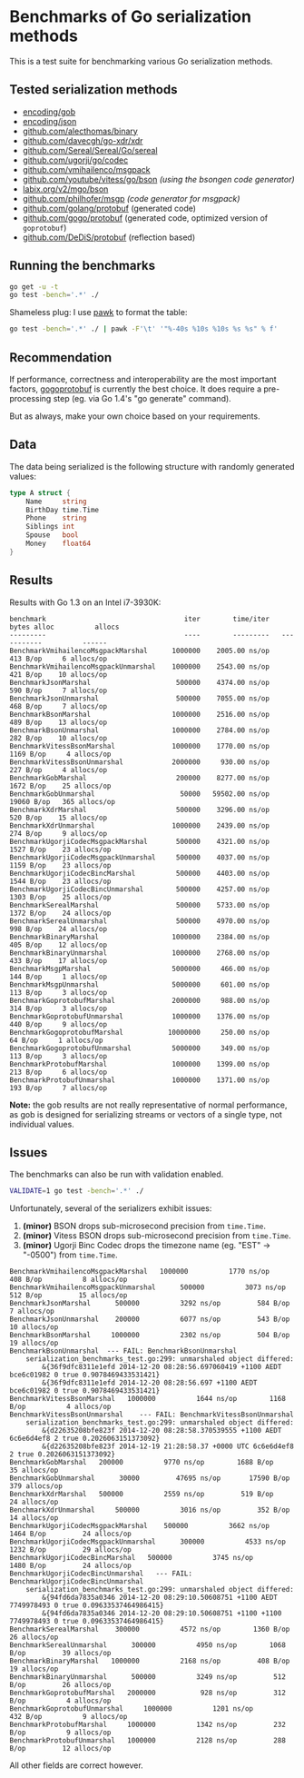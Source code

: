 # Benchmarks of Go serialization methods

This is a test suite for benchmarking various Go serialization methods.

## Tested serialization methods

- [encoding/gob](http://golang.org/pkg/encoding/gob/)
- [encoding/json](http://golang.org/pkg/encoding/json/)
- [github.com/alecthomas/binary](https://github.com/alecthomas/binary)
- [github.com/davecgh/go-xdr/xdr](https://github.com/davecgh/go-xdr)
- [github.com/Sereal/Sereal/Go/sereal](https://github.com/Sereal/Sereal)
- [github.com/ugorji/go/codec](https://github.com/ugorji/go/tree/master/codec)
- [github.com/vmihailenco/msgpack](https://github.com/vmihailenco/msgpack)
- [github.com/youtube/vitess/go/bson](https://github.com/youtube/vitess/tree/master/go/bson) *(using the bsongen code generator)*
- [labix.org/v2/mgo/bson](https://labix.org/v2/mgo/bson)
- [github.com/philhofer/msgp](https://github.com/philhofer/msgp) *(code generator for msgpack)*
- [github.com/golang/protobuf](https://github.com/golang/protobuf) (generated code)
- [github.com/gogo/protobuf](https://gogo.github.io/) (generated code, optimized version of `goprotobuf`)
- [github.com/DeDiS/protobuf](https://github.com/DeDiS/protobuf) (reflection based)


## Running the benchmarks

```bash
go get -u -t
go test -bench='.*' ./
```

Shameless plug: I use [pawk](https://github.com/alecthomas/pawk) to format the table:

```bash
go test -bench='.*' ./ | pawk -F'\t' '"%-40s %10s %10s %s %s" % f'
```

## Recommendation

If performance, correctness and interoperability are the most
important factors, [gogoprotobuf](https://gogo.github.io/) is
currently the best choice. It does require a pre-processing step (eg.
via Go 1.4's "go generate" command).

But as always, make your own choice based on your requirements.

## Data

The data being serialized is the following structure with randomly generated values:

```go
type A struct {
    Name     string
    BirthDay time.Time
    Phone    string
    Siblings int
    Spouse   bool
    Money    float64
}
```


## Results

Results with Go 1.3 on an Intel i7-3930K:

```
benchmark                                  iter        time/iter   bytes alloc          allocs
---------                                  ----        ---------   -----------          ------
BenchmarkVmihailencoMsgpackMarshal      1000000    2005.00 ns/op      413 B/op     6 allocs/op
BenchmarkVmihailencoMsgpackUnmarshal    1000000    2543.00 ns/op      421 B/op    10 allocs/op
BenchmarkJsonMarshal                     500000    4374.00 ns/op      590 B/op     7 allocs/op
BenchmarkJsonUnmarshal                   500000    7055.00 ns/op      468 B/op     7 allocs/op
BenchmarkBsonMarshal                    1000000    2516.00 ns/op      489 B/op    13 allocs/op
BenchmarkBsonUnmarshal                  1000000    2784.00 ns/op      282 B/op    10 allocs/op
BenchmarkVitessBsonMarshal              1000000    1770.00 ns/op     1169 B/op     4 allocs/op
BenchmarkVitessBsonUnmarshal            2000000     930.00 ns/op      227 B/op     4 allocs/op
BenchmarkGobMarshal                      200000    8277.00 ns/op     1672 B/op    25 allocs/op
BenchmarkGobUnmarshal                     50000   59502.00 ns/op    19060 B/op   365 allocs/op
BenchmarkXdrMarshal                      500000    3296.00 ns/op      520 B/op    15 allocs/op
BenchmarkXdrUnmarshal                   1000000    2439.00 ns/op      274 B/op     9 allocs/op
BenchmarkUgorjiCodecMsgpackMarshal       500000    4321.00 ns/op     1527 B/op    23 allocs/op
BenchmarkUgorjiCodecMsgpackUnmarshal     500000    4037.00 ns/op     1159 B/op    23 allocs/op
BenchmarkUgorjiCodecBincMarshal          500000    4403.00 ns/op     1544 B/op    23 allocs/op
BenchmarkUgorjiCodecBincUnmarshal        500000    4257.00 ns/op     1303 B/op    25 allocs/op
BenchmarkSerealMarshal                   500000    5733.00 ns/op     1372 B/op    24 allocs/op
BenchmarkSerealUnmarshal                 500000    4970.00 ns/op      998 B/op    24 allocs/op
BenchmarkBinaryMarshal                  1000000    2384.00 ns/op      405 B/op    12 allocs/op
BenchmarkBinaryUnmarshal                1000000    2768.00 ns/op      433 B/op    17 allocs/op
BenchmarkMsgpMarshal                    5000000     466.00 ns/op      144 B/op     1 allocs/op
BenchmarkMsgpUnmarshal                  5000000     601.00 ns/op      113 B/op     3 allocs/op
BenchmarkGoprotobufMarshal              2000000     988.00 ns/op      314 B/op     3 allocs/op
BenchmarkGoprotobufUnmarshal            1000000    1376.00 ns/op      440 B/op     9 allocs/op
BenchmarkGogoprotobufMarshal           10000000     250.00 ns/op       64 B/op     1 allocs/op
BenchmarkGogoprotobufUnmarshal          5000000     349.00 ns/op      113 B/op     3 allocs/op
BenchmarkProtobufMarshal                1000000    1399.00 ns/op      213 B/op     6 allocs/op
BenchmarkProtobufUnmarshal              1000000    1371.00 ns/op      193 B/op     7 allocs/op
```

**Note:** the gob results are not really representative of normal performance, as gob is designed for serializing streams or vectors of a single type, not individual values.


## Issues

The benchmarks can also be run with validation enabled.

```bash
VALIDATE=1 go test -bench='.*' ./
```

Unfortunately, several of the serializers exhibit issues:

1. **(minor)** BSON drops sub-microsecond precision from `time.Time`.
2. **(minor)** Vitess BSON drops sub-microsecond precision from `time.Time`.
3. **(minor)** Ugorji Binc Codec drops the timezone name (eg. "EST" -> "-0500") from `time.Time`.

```
BenchmarkVmihailencoMsgpackMarshal   1000000          1770 ns/op         408 B/op          8 allocs/op
BenchmarkVmihailencoMsgpackUnmarshal      500000          3073 ns/op         512 B/op         15 allocs/op
BenchmarkJsonMarshal      500000          3292 ns/op         584 B/op          7 allocs/op
BenchmarkJsonUnmarshal    200000          6077 ns/op         543 B/op         10 allocs/op
BenchmarkBsonMarshal     1000000          2302 ns/op         504 B/op         19 allocs/op
BenchmarkBsonUnmarshal  --- FAIL: BenchmarkBsonUnmarshal
    serialization_benchmarks_test.go:299: unmarshaled object differed:
        &{36f9dfc8311e1efd 2014-12-20 08:28:56.697060419 +1100 AEDT bce6c01982 0 true 0.9078469433531421}
        &{36f9dfc8311e1efd 2014-12-20 08:28:56.697 +1100 AEDT bce6c01982 0 true 0.9078469433531421}
BenchmarkVitessBsonMarshal   1000000          1644 ns/op        1168 B/op          4 allocs/op
BenchmarkVitessBsonUnmarshal    --- FAIL: BenchmarkVitessBsonUnmarshal
    serialization_benchmarks_test.go:299: unmarshaled object differed:
        &{d22635208bfe823f 2014-12-20 08:28:58.370539555 +1100 AEDT 6c6e6d4ef8 2 true 0.2026063151373092}
        &{d22635208bfe823f 2014-12-19 21:28:58.37 +0000 UTC 6c6e6d4ef8 2 true 0.2026063151373092}
BenchmarkGobMarshal   200000          9770 ns/op        1688 B/op         35 allocs/op
BenchmarkGobUnmarshal      30000         47695 ns/op       17590 B/op        379 allocs/op
BenchmarkXdrMarshal   500000          2559 ns/op         519 B/op         24 allocs/op
BenchmarkXdrUnmarshal     500000          3016 ns/op         352 B/op         14 allocs/op
BenchmarkUgorjiCodecMsgpackMarshal    500000          3662 ns/op        1464 B/op         24 allocs/op
BenchmarkUgorjiCodecMsgpackUnmarshal      300000          4533 ns/op        1232 B/op         29 allocs/op
BenchmarkUgorjiCodecBincMarshal   500000          3745 ns/op        1480 B/op         24 allocs/op
BenchmarkUgorjiCodecBincUnmarshal   --- FAIL: BenchmarkUgorjiCodecBincUnmarshal
    serialization_benchmarks_test.go:299: unmarshaled object differed:
        &{94fd6da7835a0346 2014-12-20 08:29:10.50608751 +1100 AEDT 7749978493 0 true 0.09633537464986415}
        &{94fd6da7835a0346 2014-12-20 08:29:10.50608751 +1100 +1100 7749978493 0 true 0.09633537464986415}
BenchmarkSerealMarshal    300000          4572 ns/op        1360 B/op         26 allocs/op
BenchmarkSerealUnmarshal      300000          4950 ns/op        1068 B/op         39 allocs/op
BenchmarkBinaryMarshal   1000000          2168 ns/op         408 B/op         19 allocs/op
BenchmarkBinaryUnmarshal      500000          3249 ns/op         512 B/op         26 allocs/op
BenchmarkGoprotobufMarshal   2000000           928 ns/op         312 B/op          4 allocs/op
BenchmarkGoprotobufUnmarshal     1000000          1201 ns/op         432 B/op          9 allocs/op
BenchmarkProtobufMarshal     1000000          1342 ns/op         232 B/op          9 allocs/op
BenchmarkProtobufUnmarshal   1000000          2128 ns/op         288 B/op         12 allocs/op
```

All other fields are correct however.
